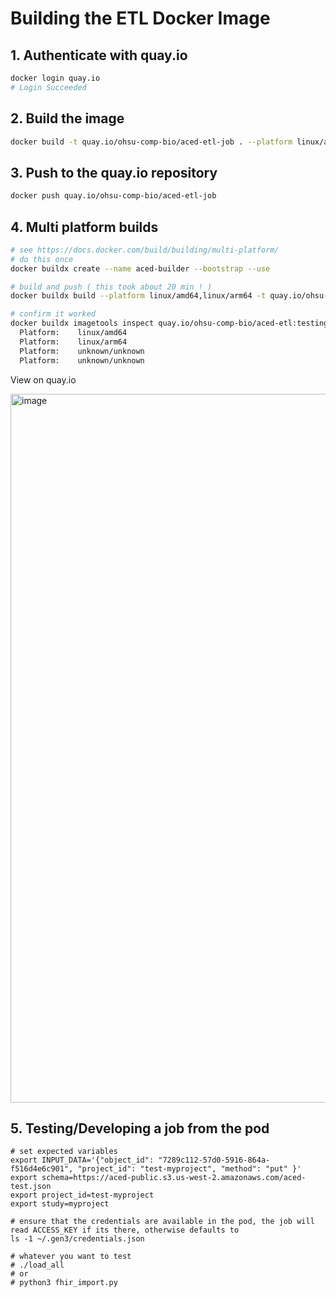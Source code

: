 # Building the ETL Docker Image

## 1. Authenticate with quay.io
```sh
docker login quay.io
# Login Succeeded
```

## 2. Build the image
```sh
docker build -t quay.io/ohsu-comp-bio/aced-etl-job . --platform linux/amd64
```

## 3. Push to the quay.io repository
```sh
docker push quay.io/ohsu-comp-bio/aced-etl-job
```


## 4. Multi platform builds

```sh
# see https://docs.docker.com/build/building/multi-platform/
# do this once
docker buildx create --name aced-builder --bootstrap --use

# build and push ( this took about 20 min ! )
docker buildx build --platform linux/amd64,linux/arm64 -t quay.io/ohsu-comp-bio/aced-etl:latest --push .

# confirm it worked
docker buildx imagetools inspect quay.io/ohsu-comp-bio/aced-etl:testing | grep Platform
  Platform:    linux/amd64
  Platform:    linux/arm64
  Platform:    unknown/unknown
  Platform:    unknown/unknown
```

View on quay.io

<img width="1134" alt="image" src="https://github.com/ACED-IDP/data_model/assets/47808/5102dbae-71e2-473f-95de-7f43840c034e">


## 5. Testing/Developing a job from the pod 


```commandline
# set expected variables
export INPUT_DATA='{"object_id": "7289c112-57d0-5916-864a-f516d4e6c901", "project_id": "test-myproject", "method": "put" }'
export schema=https://aced-public.s3.us-west-2.amazonaws.com/aced-test.json
export project_id=test-myproject
export study=myproject

# ensure that the credentials are available in the pod, the job will read ACCESS_KEY if its there, otherwise defaults to 
ls -1 ~/.gen3/credentials.json

# whatever you want to test
# ./load_all 
# or
# python3 fhir_import.py
```